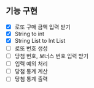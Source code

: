 ## 기능 구현
- [x] 로또 구매 금액 입력 받기
- [x] String to int
- [x] String List to Int List
- [ ] 로또 번호 생성
- [ ] 당첨 번호, 보너스 번호 입력 받기
- [ ] 입력 예외 처리
- [ ] 당첨 통계 계산
- [ ] 당첨 통계 출력